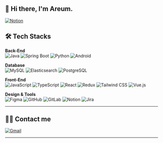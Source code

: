 ## 👋 Hi there, I'm Areum.
[![Notion](https://img.shields.io/badge/Notion-000000?style=for-the-badge&logo=Notion&logoColor=white)](https://melon-erica-d9e.notion.site/IT-_-10bb2a97058180f8bdb5fdcc74e9e3d7)


## 🛠️ Tech Stacks

**Back-End**  
![Java](https://img.shields.io/badge/Java-007396?style=for-the-badge&logo=Java&logoColor=white)
![Spring Boot](https://img.shields.io/badge/Spring%20Boot-6DB33F?style=for-the-badge&logo=Spring-Boot&logoColor=white)
![Python](https://img.shields.io/badge/Python-3776AB?style=for-the-badge&logo=Python&logoColor=white)
![Android](https://img.shields.io/badge/Android-3DDC84?style=for-the-badge&logo=Android&logoColor=white)

**Database**  
![MySQL](https://img.shields.io/badge/MySQL-4479A1?style=for-the-badge&logo=MySQL&logoColor=white)
![Elasticsearch](https://img.shields.io/badge/Elasticsearch-005571?style=for-the-badge&logo=Elasticsearch&logoColor=white)
![PostgreSQL](https://img.shields.io/badge/PostgreSQL-4169E1?style=for-the-badge&logo=PostgreSQL&logoColor=white)

**Front-End**  
![JavaScript](https://img.shields.io/badge/JavaScript-F7DF1E?style=for-the-badge&logo=JavaScript&logoColor=black)
![TypeScript](https://img.shields.io/badge/TypeScript-3178C6?style=for-the-badge&logo=TypeScript&logoColor=white)
![React](https://img.shields.io/badge/React-61DAFB?style=for-the-badge&logo=React&logoColor=white)
![Redux](https://img.shields.io/badge/Redux-764ABC?style=for-the-badge&logo=Redux&logoColor=white)
![Tailwind CSS](https://img.shields.io/badge/Tailwind_CSS-06B6D4?style=for-the-badge&logo=tailwind-css&logoColor=white)
![Vue.js](https://img.shields.io/badge/Vue.js-4FC08D?style=for-the-badge&logo=vue.js&logoColor=white)

**Design & Tools**  
![Figma](https://img.shields.io/badge/Figma-F24E1E?style=for-the-badge&logo=Figma&logoColor=white)
![GitHub](https://img.shields.io/badge/GitHub-181717?style=for-the-badge&logo=GitHub&logoColor=white)
![GitLab](https://img.shields.io/badge/GitLab-FC6D26?style=for-the-badge&logo=gitlab&logoColor=white)
![Notion](https://img.shields.io/badge/Notion-000000?style=for-the-badge&logo=Notion&logoColor=white)
![Jira](https://img.shields.io/badge/Jira-0052CC?style=for-the-badge&logo=Jira&logoColor=white)

---

## 🧑‍💻 Contact me
[![Gmail](https://img.shields.io/badge/Gmail-EA4335?style=for-the-badge&logo=Gmail&logoColor=white)](mailto:outsideegg@gmail.com)

---

<!-- ## 🏅 Stats -->
